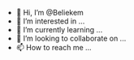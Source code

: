 - 👋 Hi, I’m @Beliekem
- 👀 I’m interested in ...
- 🌱 I’m currently learning ...
- 💞️ I’m looking to collaborate on ...
- 📫 How to reach me ...

<!---
Beliekem/Beliekem is a ✨ special ✨ repository because its `README.md` (this file) appears on your GitHub profile.
You can click the Preview link to take a look at your changes.
--->
